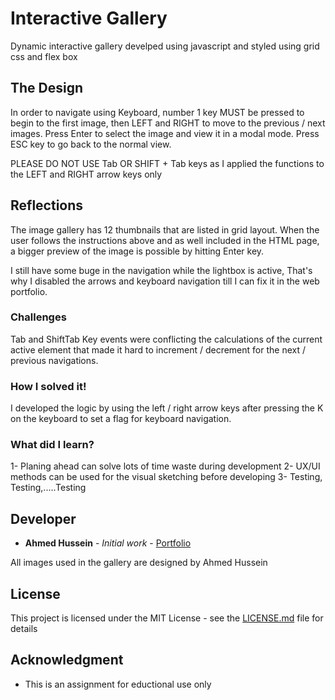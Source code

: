 # Interactive Gallery

Dynamic interactive gallery develped using javascript and styled using grid css and flex box

## The Design

In order to navigate using Keyboard, number 1 key MUST be pressed to begin to the first image, then LEFT and RIGHT to move to the previous / next images. Press Enter to select the image and view it in a modal mode. Press ESC key to go back to the normal view.

PLEASE DO NOT USE Tab OR SHIFT + Tab keys as I applied the functions to the LEFT and RIGHT arrow keys only


## Reflections

The image gallery has 12 thumbnails that are listed in grid layout.
When the user follows the instructions above and as well included in the HTML page, a bigger preview of the image is possible by hitting Enter key.

I still have some buge in the navigation while the lightbox is active, That's why I disabled the arrows and keyboard navigation till I can fix it in the web portfolio.



### Challenges

Tab and ShiftTab Key events were conflicting the calculations of the current active element that made it hard to increment / decrement for the next / previous navigations.

### How I solved it!

I developed the logic by using the left / right arrow keys after pressing the K on the keyboard to set a flag for keyboard navigation.


### What did I learn?

1- Planing ahead can solve lots of time waste during development
2- UX/UI methods can be used for the visual sketching before developing
3- Testing, Testing,.....Testing


## Developer

* **Ahmed Hussein** - *Initial work* - [Portfolio](https://ahmed.7pixelbz.ca)

All images used in the gallery are designed by Ahmed Hussein

## License

This project is licensed under the MIT License - see the [LICENSE.md](LICENSE.md) file for details

## Acknowledgment

* This is an assignment for eductional use only